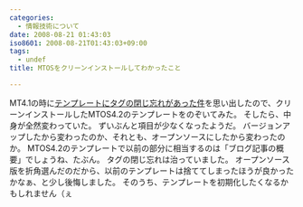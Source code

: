 ```yaml
---
categories:
  - 情報技術について
date: 2008-08-21 01:43:03
iso8601: 2008-08-21T01:43:03+09:00
tags:
  - undef
title: MTOSをクリーンインストールしてわかったこと

---
```


<p>MT4.1の時に<a href="https://www.nqou.net/2008/07/14/015558">テンプレートにタグの閉じ忘れがあった件</a>を思い出したので、クリーンインストールしたMTOS4.2のテンプレートをのぞいてみた。
そしたら、中身が全然変わっていた。
ずいぶんと項目が少なくなったようだ。
バージョンアップしたから変わったのか、それとも、オープンソースにしたから変わったのか。
MTOS4.2のテンプレートで以前の部分に相当するのは「ブログ記事の概要」でしょうね、たぶん。
タグの閉じ忘れは治っていました。
オープンソース版を折角選んだのだから、以前のテンプレートは捨ててしまったほうが良かったかなぁ、と少し後悔しました。
そのうち、テンプレートを初期化したくなるかもしれません（ぇ</p>
    	